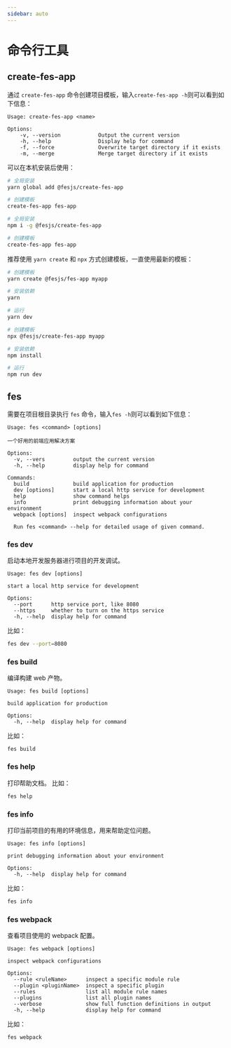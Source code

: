 ```yaml
---
sidebar: auto
---
```


# 命令行工具

## create-fes-app
通过 `create-fes-app` 命令创建项目模板，输入`create-fes-app -h`则可以看到如下信息：
```
Usage: create-fes-app <name>

Options:
    -v, --version            Output the current version
    -h, --help               Display help for command   
    -f, --force              Overwrite target directory if it exists
    -m, --merge              Merge target directory if it exists
```

可以在本机安装后使用：
<CodeGroup>
  <CodeGroupItem title="YARN" active>

```bash
# 全局安装
yarn global add @fesjs/create-fes-app

# 创建模板
create-fes-app fes-app
```

  </CodeGroupItem>

  <CodeGroupItem title="NPM">

```bash
# 全局安装
npm i -g @fesjs/create-fes-app

# 创建模板
create-fes-app fes-app
```

  </CodeGroupItem>
</CodeGroup>

推荐使用 `yarn create` 和 `npx` 方式创建模板，一直使用最新的模板：

<CodeGroup>
  <CodeGroupItem title="YARN" active>

```bash
# 创建模板
yarn create @fesjs/fes-app myapp

# 安装依赖
yarn 

# 运行
yarn dev
```

  </CodeGroupItem>

  <CodeGroupItem title="NPM">

```bash
# 创建模板
npx @fesjs/create-fes-app myapp

# 安装依赖
npm install 

# 运行
npm run dev
```

  </CodeGroupItem>
</CodeGroup>


## fes
需要在项目根目录执行 `fes` 命令，输入`fes -h`则可以看到如下信息：

```
Usage: fes <command> [options]

一个好用的前端应用解决方案

Options:
  -v, --vers         output the current version
  -h, --help         display help for command

Commands:
  build              build application for production
  dev [options]      start a local http service for development
  help               show command helps
  info               print debugging information about your environment
  webpack [options]  inspect webpack configurations

  Run fes <command> --help for detailed usage of given command.
```

### fes dev
启动本地开发服务器进行项目的开发调试。
```
Usage: fes dev [options]

start a local http service for development

Options:
  --port      http service port, like 8080
  --https     whether to turn on the https service
  -h, --help  display help for command
```
比如：
```bash
fes dev --port=8080
```

### fes build
编译构建 web 产物。
```
Usage: fes build [options]

build application for production

Options:
  -h, --help  display help for command
```
比如：
```
fes build
```
### fes help
打印帮助文档。
比如：
```bash
fes help
```

### fes info
打印当前项目的有用的环境信息，用来帮助定位问题。
```
Usage: fes info [options]

print debugging information about your environment

Options:
  -h, --help  display help for command
```
比如：
```bash
fes info
```

### fes webpack
查看项目使用的 webpack 配置。
```
Usage: fes webpack [options]

inspect webpack configurations

Options:
  --rule <ruleName>      inspect a specific module rule
  --plugin <pluginName>  inspect a specific plugin
  --rules                list all module rule names
  --plugins              list all plugin names
  --verbose              show full function definitions in output
  -h, --help             display help for command
```

比如：
```bash
fes webpack
```